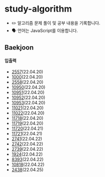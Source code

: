 # study-algorithm

-   ✏️ 알고리즘 문제 풀이 및 공부 내용을 기록합니다.
-   🗣 언어는 JavaScript를 이용합니다.

## Baekjoon

#### 입출력

-   [2557](https://github.com/ppmyor/study-algorithm/blob/main/Baekjoon/2557.js)(22.04.20)
-   [1000](https://github.com/ppmyor/study-algorithm/blob/main/Baekjoon/1000.js)(22.04.20)
-   [2558](https://github.com/ppmyor/study-algorithm/blob/main/Baekjoon/2558.js)(22.04.20)
-   [10950](https://github.com/ppmyor/study-algorithm/blob/main/Baekjoon/10950.js)(22.04.20)
-   [10951](https://github.com/ppmyor/study-algorithm/blob/main/Baekjoon/10951.js)(22.04.20)
-   [10952](https://github.com/ppmyor/study-algorithm/blob/main/Baekjoon/10952.js)(22.04.20)
-   [10953](https://github.com/ppmyor/study-algorithm/blob/main/Baekjoon/10953.js)(22.04.20)
-   [11021](https://github.com/ppmyor/study-algorithm/blob/main/Baekjoon/11021.js)(22.04.20)
-   [11022](https://github.com/ppmyor/study-algorithm/blob/main/Baekjoon/11022.js)(22.04.20)
-   [11718](https://github.com/ppmyor/study-algorithm/blob/main/Baekjoon/11718.js)(22.04.20)
-   [11719](https://github.com/ppmyor/study-algorithm/blob/main/Baekjoon/11719.js)(22.04.20)
-   [11720](https://github.com/ppmyor/study-algorithm/blob/main/Baekjoon/11720.js)(22.04.21)
-   [11721](https://github.com/ppmyor/study-algorithm/blob/main/Baekjoon/11721.js)(22.04.21)
-   [2741](https://github.com/ppmyor/study-algorithm/blob/main/Baekjoon/2741.js)(22.04.22)
-   [2742](https://github.com/ppmyor/study-algorithm/blob/main/Baekjoon/2742.js)(22.04.22)
-   [2739](https://github.com/ppmyor/study-algorithm/blob/main/Baekjoon/2739.js)(22.04.22)
-   [1924](https://github.com/ppmyor/study-algorithm/blob/main/Baekjoon/1924.js)(22.04.22)
-   [8393](https://github.com/ppmyor/study-algorithm/blob/main/Baekjoon/8393.js)(22.04.22)
-   [10818](https://github.com/ppmyor/study-algorithm/blob/main/Baekjoon/10818.js)(22.04.22)
-   [2438](https://github.com/ppmyor/study-algorithm/blob/main/Baekjoon/2438.js)(22.04.25)
